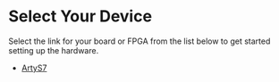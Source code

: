 # Select Your Device

Select the link for your board or FPGA from the list below to get started setting up the hardware. 

- [ArtyS7](https://github.com/SuperMB/IciiDemos/tree/main/1-%20Getting%20Started/2-%20Hardware/ArtyS7/)
